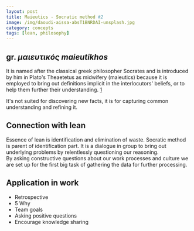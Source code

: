 ```yaml
---
layout: post
title: Maieutics - Socratic method #2
image: /img/daoudi-aissa-absT1BNRDAI-unsplash.jpg
category: concepts
tags: [lean, philosophy]
---
```


## gr. *μαιευτικός maieutikhos*

It is named after the classical greek philosopher Socrates and is introduced by him in Plato's Theaetetus as midwifery (maieutics) because it is employed to bring out definitions implicit in the interlocutors' beliefs, or to help them further their understanding. [1][wiki]

It's not suited for discovering new facts, it is for capturing common understanding and refining it.

[wiki]: https://en.wikipedia.org/wiki/Socratic_method

## Connection with lean

Essence of lean is identification and elimination of waste. Socratic method is parent of identification part. It is a dialogue in group to bring out underlying problems by relentlessly questioning our reasoning.  
By asking constructive questions about our work processes and culture we are set up for the first big task of gathering the data for further processing.

## Application in work

* Retrospective
* 5 Why
* Team goals
* Asking positive questions
* Encourage knowledge sharing

